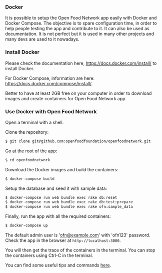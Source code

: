 ### Docker

It is possible to setup the Open Food Network app easily with Docker and Docker Compose.
The objective is to spare configuration time, in order to help people testing the app and contribute to it.
It can also be used as documentation. It is not perfect but it is used in many other projects and many devs are used to it nowadays.

### Install Docker

Please check the documentation here, https://docs.docker.com/install/ to install Docker.

For Docker Compose, information are here: https://docs.docker.com/compose/install/.

Better to have at least 2GB free on your computer in order to download images and create containers for Open Food Network app.


### Use Docker with Open Food Network

Open a terminal with a shell.

Clone the repository:

```sh
$ git clone git@github.com:openfoodfoundation/openfoodnetwork.git
```

Go at the root of the app:

```sh
$ cd openfoodnetwork
```

Download the Docker images and build the containers:

```sh
$ docker-compose build
```

Setup the database and seed it with sample data:
```sh
$ docker-compose run web bundle exec rake db:reset
$ docker-compose run web bundle exec rake db:test:prepare
$ docker-compose run web bundle exec rake ofn:sample_data
```

Finally, run the app with all the required containers:

```sh
$ docker-compose up
```

The default admin user is 'ofn@example.com' with 'ofn123' password.
Check the app in the browser at `http://localhost:3000`.

You will then get the trace of the containers in the terminal. You can stop the containers using Ctrl-C in the terminal.

You can find some useful tips and commands [here](https://github.com/openfoodfoundation/openfoodnetwork/wiki/Docker:-useful-tips-and-commands).
